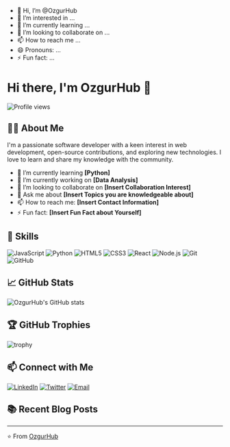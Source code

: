 - 👋 Hi, I’m @OzgurHub
- 👀 I’m interested in ...
- 🌱 I’m currently learning ...
- 💞️ I’m looking to collaborate on ...
- 📫 How to reach me ...
- 😄 Pronouns: ...
- ⚡ Fun fact: ...

<!---
OzgurHub/OzgurHub is a ✨ special ✨ repository because its `README.md` (this file) appears on your GitHub profile.
You can click the Preview link to take a look at your changes.
--->
# Hi there, I'm OzgurHub 👋

![Profile views](https://gpvc.arturio.dev/OzgurHub)

## 🧑‍💻 About Me

I'm a passionate software developer with a keen interest in web development, open-source contributions, and exploring new technologies. I love to learn and share my knowledge with the community.

- 🌱 I’m currently learning **[Python]**
- 🔭 I’m currently working on **[Data Analysis]**
- 👯 I’m looking to collaborate on **[Insert Collaboration Interest]**
- 💬 Ask me about **[Insert Topics you are knowledgeable about]**
- 📫 How to reach me: **[Insert Contact Information]**
- ⚡ Fun fact: **[Insert Fun Fact about Yourself]**

## 🚀 Skills

![JavaScript](https://img.shields.io/badge/-JavaScript-F7DF1E?style=flat&logo=javascript&logoColor=black)
![Python](https://img.shields.io/badge/-Python-3776AB?style=flat&logo=python&logoColor=white)
![HTML5](https://img.shields.io/badge/-HTML5-E34F26?style=flat&logo=html5&logoColor=white)
![CSS3](https://img.shields.io/badge/-CSS3-1572B6?style=flat&logo=css3&logoColor=white)
![React](https://img.shields.io/badge/-React-61DAFB?style=flat&logo=react&logoColor=black)
![Node.js](https://img.shields.io/badge/-Node.js-339933?style=flat&logo=node.js&logoColor=white)
![Git](https://img.shields.io/badge/-Git-F05032?style=flat&logo=git&logoColor=white)
![GitHub](https://img.shields.io/badge/-GitHub-181717?style=flat&logo=github&logoColor=white)

## 📈 GitHub Stats

![OzgurHub's GitHub stats](https://github-readme-stats.vercel.app/api?username=OzgurHub&show_icons=true&theme=radical)

## 🏆 GitHub Trophies

![trophy](https://github-profile-trophy.vercel.app/?username=OzgurHub&theme=radical)

## 📫 Connect with Me

[![LinkedIn](https://img.shields.io/badge/-LinkedIn-0077B5?style=flat&logo=linkedin&logoColor=white)](https://www.linkedin.com/in/yourprofile)
[![Twitter](https://img.shields.io/badge/-Twitter-1DA1F2?style=flat&logo=twitter&logoColor=white)](https://twitter.com/yourprofile)
[![Email](https://img.shields.io/badge/-Email-D14836?style=flat&logo=gmail&logoColor=white)](mailto:youremail@example.com)

## 📚 Recent Blog Posts

<!-- BLOG-POST-LIST:START -->
<!-- BLOG-POST-LIST:END -->

---

⭐️ From [OzgurHub](https://github.com/OzgurHub)

